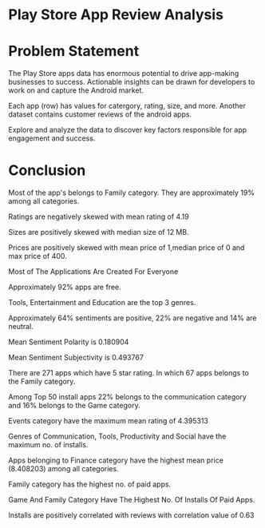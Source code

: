 # Play Store App Review Analysis
# Problem Statement
The Play Store apps data has enormous potential to drive app-making businesses to success. Actionable insights can be drawn for developers to work on and capture the Android market.

Each app (row) has values for catergory, rating, size, and more. Another dataset contains customer reviews of the android apps.

Explore and analyze the data to discover key factors responsible for app engagement and success.

# Conclusion
Most of the app's belongs to Family category. They are approximately 19% among all categories.

Ratings are negatively skewed with mean rating of 4.19

Sizes are positively skewed with median size of 12 MB.

Prices are positively skewed with mean price of 1,median price of 0 and max price of 400.

Most of The Applications Are Created For Everyone

Approximately 92% apps are free.

Tools, Entertainment and Education are the top 3 genres.

Approximately 64% sentiments are positive, 22% are negative and 14% are neutral.

Mean Sentiment Polarity is 0.180904

Mean Sentiment Subjectivity is 0.493767

There are 271 apps which have 5 star rating. In which 67 apps belongs to the Family category.

Among Top 50 install apps 22% belongs to the communication category and 16% belongs to the Game category.

Events category have the maximum mean rating of 4.395313

Genres of Communication, Tools, Productivity and Social have the maximum no. of installs.

Apps belonging to Finance category have the highest mean price (8.408203) among all categories.

Family category has the highest no. of paid apps.

Game And Family Category Have The Highest No. Of Installs Of Paid Apps.

Installs are positively correlated with reviews with correlation value of 0.63
